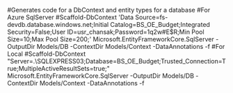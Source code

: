 #Generates code for a DbContext and entity types for a database
#For Azure SqlServer
#Scaffold-DbContext 'Data Source=fs-devdb.database.windows.net;Initial Catalog=BS_OE_Budget;Integrated Security=False;User ID=usr_chansak;Password=1q2w#E$R;Min Pool Size=10;Max Pool Size=200;' Microsoft.EntityFrameworkCore.SqlServer -OutputDir Models/DB -ContextDir Models/Context -DataAnnotations -f
#For Local
#Scaffold-DbContext "Server=.\SQLEXPRESS03;Database=BS_OE_Budget;Trusted_Connection=True;MultipleActiveResultSets=true;" Microsoft.EntityFrameworkCore.SqlServer -OutputDir Models/DB -ContextDir Models/Context -DataAnnotations -f